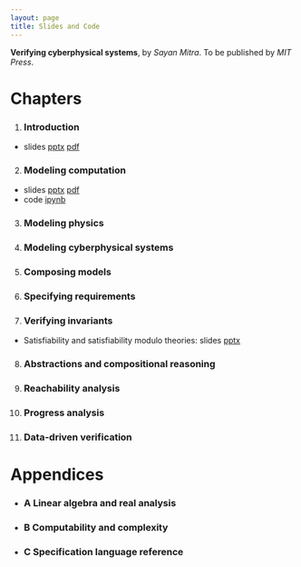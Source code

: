 ```yaml
---
layout: page
title: Slides and Code
---
```

**Verifying cyberphysical systems**, by _Sayan Mitra_. 
To be published by _MIT Press_. 

# Chapters

1. ### Introduction
  * slides [pptx](Slides/Introduction-cps.pptx) [pdf](Slides/Introduction-cps.pdf)

2. ### Modeling computation
  * slides [pptx](Slides/ModelingComputation.pptx) [pdf](Slides/ModelingComputation.pdf)
  * code [ipynb](https://gitlab.engr.illinois.edu/mitras/cps_bookcode/tree/master/Chapter%202/Notebook)
<!--
 {2.1}Quick introduction to automata}{15}{section.2.1}
 {subsection}{\numberline {2.1.1}Example: JK flip flop}{15}{subsection.2.1.1}
 {subsection}{\numberline {2.1.2}Language for specifying automata}{15}{subsection.2.1.2}
 {2.2}Specifying automata}{17}{section.2.2}
 {subsection}{\numberline {2.2.1}State variables and valuations}{17}{subsection.2.2.1}
 {subsection}{\numberline {2.2.2}Predicates}{18}{subsection.2.2.2}
 {subsection}{\numberline {2.2.3}Transitions}{18}{subsection.2.2.3}
 {subsection}{\numberline {2.2.4}Automata}{19}{subsection.2.2.4}
 {2.3}Special automata classes}{20}{section.2.3}
 {subsection}{\numberline {2.3.1}Finite and discrete automata}{20}{subsection.2.3.1}
 {subsection}{\numberline {2.3.2}Nondeterminism}{20}{subsection.2.3.2}
 {subsection}{\numberline {2.3.3}Discrete sequences and sampled time}{20}{subsection.2.3.3}
 {2.4}Semantics: Executions, reachable states, and invariants}{21}{section.2.4}
 {2.5}Example: Dijkstra's token ring algorithm}{21}{section.2.5}
 {paragraph}{Multiple transition definitions for the same action}{22}{section*.21}
 {subsection}{\numberline {2.5.1}Legal states and invariants}{23}{subsection.2.5.1}
 {subsection}{\numberline {2.5.2}Asynchronous and synchronous models}{23}{subsection.2.5.2}
 {2.6}Example: Reasoning about impossibility}{24}{section.2.6}
 {2.7}Problems}{25}{section.2.7}
 -->
3. ### Modeling physics
<!--
 {paragraph}{Overview}{27}{section*.22}
 {3.1}Quick introduction to differential equations\/}{27}{section.3.1}
 {subsection}{\numberline {3.1.1}Example: Vehicle speed control}{27}{subsection.3.1.1}
 {subsection}{\numberline {3.1.2}Language for specifying differential equations}{27}{subsection.3.1.2}
 {3.2}Specifying ordinary differential equations\/}{29}{section.3.2}
 {subsection}{\numberline {3.2.1}State variables and valuations}{29}{subsection.3.2.1}
 {subsection}{\numberline {3.2.2}Dense time and trajectories}{29}{subsection.3.2.2}
 {subsection}{\numberline {3.2.3}Trajectories as solutions}{30}{subsection.3.2.3}
 {3.3}Special classes of ODEs}{33}{section.3.3}
 {subsection}{\numberline {3.3.1}Time-invariant and autonomous systems}{33}{subsection.3.3.1}
 {subsection}{\numberline {3.3.2}Linear systems}{33}{subsection.3.3.2}
 {3.4}Semantics: Reachable states, invariants, and stability}{34}{section.3.4}
 {subsection}{\numberline {3.4.1}Example: Pendulum}{35}{subsection.3.4.1}
 {3.5}Lyapunov's direct method for proving stability}{36}{section.3.5}
 {subsection}{\numberline {3.5.1}Stability of linear dynamical systems}{37}{subsection.3.5.1}
 {3.6}Differential equations as automata}{38}{section.3.6}
 {3.7}Example: Simple economy}{38}{section.3.7}
 {3.8}Numerical simulations for ordinary differential equations}{40}{section.3.8}
 {3.9}Closing the loop and control synthesis}{41}{section.3.9}
 {subsection}{\numberline {3.9.1}PID controller}{43}{subsection.3.9.1}
 {paragraph}{Summary and outlook.}{44}{section*.23}
 {3.10}Problems}{44}{section.3.10}
 -->
4. ### Modeling cyberphysical systems
<!--
 {paragraph}{Overview}{47}{section*.24}
 {4.1}Quick introduction to hybrid automata}{47}{section.4.1}
 {subsection}{\numberline {4.1.1}Example: Rimless wheel}{47}{subsection.4.1.1}
 {subsection}{\numberline {4.1.2}Language for specifying hybrid systems}{48}{subsection.4.1.2}
 {4.2}Specifying hybrid automata}{50}{section.4.2}
 {subsection}{\numberline {4.2.1}State variables and transitions}{50}{subsection.4.2.1}
 {subsection}{\numberline {4.2.2}Trajectories and closures}{50}{subsection.4.2.2}
 {subsection}{\numberline {4.2.3}Hybrid automata}{52}{subsection.4.2.3}
 {4.3}Special classes of hybrid automata}{53}{section.4.3}
 {subsection}{\numberline {4.3.1}Deterministic hybrid automata}{53}{subsection.4.3.1}
 {subsection}{\numberline {4.3.2}Switched systems}{53}{subsection.4.3.2}
 {subsection}{\numberline {4.3.3}Linear hybrid automata}{54}{subsection.4.3.3}
 {subsection}{\numberline {4.3.4}Rectangular hybrid automata}{56}{subsection.4.3.4}
 {subsection}{\numberline {4.3.5}Timed automata}{56}{subsection.4.3.5}
 {4.4}Semantics: Hybrid executions}{56}{section.4.4}
 {subsection}{\numberline {4.4.1}Numerical simulation of hybrid executions}{58}{subsection.4.4.1}
 {subsection}{\numberline {4.4.2}Reachable states, invariants, stability}{59}{subsection.4.4.2}
 {subsection}{\numberline {4.4.3}Time-abstract semantics}{60}{subsection.4.4.3}
 {subsection}{\numberline {4.4.4}Execution zoo}{62}{subsection.4.4.4}
 {4.5}Example: Spacecraft docking}{62}{section.4.5}
 {4.6}Example: Small aircraft traffic management system}{63}{section.4.6}
 {4.7}Problems}{65}{section.4.7}
 -->
5. ### Composing models
<!-- 
 {paragraph}{Overview}{69}{section*.26}
 {5.1}Composing automata}{69}{section.5.1}
 {5.2}Composing Input/Output automata}{70}{section.5.2}
 {subsection}{\numberline {5.2.1}Input/Output automata}{70}{subsection.5.2.1}
 {subsection}{\numberline {5.2.2}Compatibility and composition of Input/Output automata}{70}{subsection.5.2.2}
 {5.3}Example: Channels, logical clocks, and distributed systems}{71}{section.5.3}
 {subsection}{\numberline {5.3.1}FIFO channels}{71}{subsection.5.3.1}
 {subsection}{\numberline {5.3.2}Logical time in distributed systems: Lamport clocks}{72}{subsection.5.3.2}
 {subsection}{\numberline {5.3.3}Composed system: Network of processes communicating over channels}{74}{subsection.5.3.3}
 {paragraph}{Behaviors of the composed system}{75}{section*.27}
 {subsection}{\numberline {5.3.4}Traces and projections}{75}{subsection.5.3.4}
 {5.4}Composing Hybrid Input/Output Automata}{77}{section.5.4}
 {subsection}{\numberline {5.4.1}Hybrid Input/Output Automata}{77}{subsection.5.4.1}
 {subsection}{\numberline {5.4.2}Compatibility and composition of hybrid input/output automata}{78}{subsection.5.4.2}
 {5.5}Example: Timed channels}{79}{section.5.5}
 {5.6}Example: Pulse generator and oscillator}{80}{section.5.6}
 {5.7}Traces, untiming, and properties of compositions}{81}{section.5.7}
 {5.8}Example: Emergency braking on highways}{83}{section.5.8}
 {5.9}Problems}{85}{section.5.9}
 -->
6. ### Specifying requirements
<!-- 
 {paragraph}{Overview}{87}{section*.28}
 {6.1}Requirements analysis}{87}{section.6.1}
 {6.2}Safety standards}{88}{section.6.2}
 {subsection}{\numberline {6.2.1}DO-178C}{88}{subsection.6.2.1}
 {subsection}{\numberline {6.2.2}ISO 26262}{89}{subsection.6.2.2}
 {subsection}{\numberline {6.2.3}Beyond safety standards and requirements}{91}{subsection.6.2.3}
 {6.3}Formal requirements, verification, and monitoring}{91}{section.6.3}
 {paragraph}{Runtime verification or monitoring}{92}{section*.29}
 {subsection}{\numberline {6.3.1}Invariants and safety requirements}{92}{subsection.6.3.1}
 {subsection}{\numberline {6.3.2}Progress requirements}{94}{subsection.6.3.2}
 {6.4}Linear temporal logic}{95}{section.6.4}
 {subsection}{\numberline {6.4.1}Background definitions}{96}{subsection.6.4.1}
 {paragraph}{Atomic propositions}{96}{section*.30}
 {paragraph}{Automaton with state labels}{96}{section*.31}
 {subsection}{\numberline {6.4.2}LTL syntax}{97}{subsection.6.4.2}
 {subsection}{\numberline {6.4.3}LTL semantics}{97}{subsection.6.4.3}
 {paragraph}{Semantics of LTL for discrete and hybrid automata}{99}{section*.32}
 {6.5}Computation tree logic (CTL)}{100}{section.6.5}
 {subsection}{\numberline {6.5.1}CTL syntax}{100}{subsection.6.5.1}
 {subsection}{\numberline {6.5.2}CTL semantics}{100}{subsection.6.5.2}
 {subsection}{\numberline {6.5.3}Expressiveness of LTL and CTL}{101}{subsection.6.5.3}
 {6.6}Further reading}{102}{section.6.6}
 {subsection}{\numberline {6.6.1}Temporal logic model checking}{102}{subsection.6.6.1}
 {subsection}{\numberline {6.6.2}Planning and synthesis with temporal logics}{102}{subsection.6.6.2}
 {subsection}{\numberline {6.6.3}Dense time, signal, and stochastic temporal logics}{103}{subsection.6.6.3}
 {6.7}Problems}{104}{section.6.7}
 -->
7. ### Verifying invariants
  * Satisfiability and satisfiability modulo theories: slides [pptx](Slides/sat-smt.pptx)
<!-- 
 {7.1}Quick introduction to proving invariants}{105}{section.7.1}
 {paragraph}{Floyd-Hoare logic}{107}{section*.34}
 {7.2}Reasoning with inductive invariants}{107}{section.7.2}
 {subsection}{\numberline {7.2.1}Invariance and composition}{109}{subsection.7.2.1}
 {7.3}Proving mutual exclusion in Fischer's algorithm}{109}{section.7.3}
 {subsection}{\numberline {7.3.1}Example: Fischer's mutual exclusion}{109}{subsection.7.3.1}
 {subsection}{\numberline {7.3.2}Analysis of Fischer's mutual exclusion}{111}{subsection.7.3.2}
 {7.4}Proving inductive invariants without solving ODEs}{115}{section.7.4}
 {subsection}{\numberline {7.4.1}Example: checking subtangential conditions}{116}{subsection.7.4.1}
 {subsection}{\numberline {7.4.2}Barrier certificates}{117}{subsection.7.4.2}
 {7.5}Satisfiability and satisfiability modulo theories}{118}{section.7.5}
 {subsection}{\numberline {7.5.1}SAT}{118}{subsection.7.5.1}
 {subsection}{\numberline {7.5.2}SMT}{119}{subsection.7.5.2}
 {subsection}{\numberline {7.5.3}Modeling for SAT and SMT}{121}{subsection.7.5.3}
 {7.6}Further reading}{122}{section.7.6}
 {subsection}{\numberline {7.6.1}Finding and learning invariants}{122}{subsection.7.6.1}
 {paragraph}{Invariant generation with templates}{123}{section*.35}
 {paragraph}{Learning invariants by using execution data}{123}{section*.36}
 {7.7}Problems}{123}{section.7.7}
 -->
8. ### Abstractions and compositional reasoning
<!--
 {8.1}Quick introduction to abstractions: Timing abstraction}{125}{section.8.1}
 {8.2}Abstraction definitions}{128}{section.8.2}
 {8.3}Proving abstractions: Simulation relations}{129}{section.8.3}
 {8.4}Bisimulations and time-abstract bisimulations}{132}{section.8.4}
 {subsection}{\numberline {8.4.1}Untiming and bisimulations}{132}{subsection.8.4.1}
 {subsection}{\numberline {8.4.2}Example: Simulation and trace inclusion}{133}{subsection.8.4.2}
 {subsection}{\numberline {8.4.3}Backward simulations}{134}{subsection.8.4.3}
 {8.5}Hybridization}{135}{section.8.5}
 {8.6}Substituting with abstractions}{135}{section.8.6}
 {8.7}CEGAR}{137}{section.8.7}
 {subsection}{\numberline {8.7.1}Designing a CEGAR-based CPS verification system}{139}{subsection.8.7.1}
 {paragraph}{Space of abstractions}{139}{section*.38}
 {paragraph}{Model checker}{139}{section*.39}
 {paragraph}{Counterexample validation}{140}{section*.40}
 {paragraph}{Refinement strategy}{141}{section*.41}
 {8.8}Problems}{141}{section.8.8}
 -->
9. ### Reachability analysis 
<!--
 {9.1}Quick introduction to reachability analysis}{143}{section.9.1}
 {9.2}Finite automata}{144}{section.9.2}
 {subsection}{\numberline {9.2.1}Finite state reachability}{144}{subsection.9.2.1}
 {9.3}Timed automata}{146}{section.9.3}
 {subsection}{\numberline {9.3.1}Syntax for timed automata}{146}{subsection.9.3.1}
 {subsection}{\numberline {9.3.2}Example: Timed light switch}{148}{subsection.9.3.2}
 {subsection}{\numberline {9.3.3}Clock equivalence relation on states}{148}{subsection.9.3.3}
 {subsection}{\numberline {9.3.4}Control state reachability and region automata}{151}{subsection.9.3.4}
 {9.4}Integral timed automata to rectangular hybrid automata}{154}{section.9.4}
 {subsection}{\numberline {9.4.1}Rational timed automata}{154}{subsection.9.4.1}
 {subsection}{\numberline {9.4.2}Multi-rate automata}{154}{subsection.9.4.2}
 {subsection}{\numberline {9.4.3}Rectangular hybrid automata}{155}{subsection.9.4.3}
 {9.5}Undecidability of CSR for rectangular hybrid automata}{155}{section.9.5}
 {subsection}{\numberline {9.5.1}Two counter machines}{156}{subsection.9.5.1}
 {subsection}{\numberline {9.5.2}Reduction of CSR of RHA to Halting problem of 2CM}{157}{subsection.9.5.2}
 {subsection}{\numberline {9.5.3}Rectangular initialized hybrid automata}{159}{subsection.9.5.3}
 {9.6}Relaxing the verification problem}{161}{section.9.6}
 {subsection}{\numberline {9.6.1}Bounded reachability analysis}{161}{subsection.9.6.1}
 {9.7}Data structures for reachability analysis}{163}{section.9.7}
 {subsection}{\numberline {9.7.1}Rectangles}{163}{subsection.9.7.1}
 {paragraph}{Representing rectangular hybrid automata with rectangles}{164}{section*.45}
 {paragraph}{Reachability analysis with rectangles}{164}{section*.46}
 {subsection}{\numberline {9.7.2}Polytopes}{166}{subsection.9.7.2}
 {paragraph}{Linear hybrid automata}{167}{section*.47}
 {paragraph}{Polytope operations}{167}{section*.48}
 {subsection}{\numberline {9.7.3}Zonotopes}{169}{subsection.9.7.3}
 {paragraph}{Zonotopic operations}{170}{section*.49}
 {subsection}{\numberline {9.7.4}Ellipsoids}{170}{subsection.9.7.4}
 {paragraph}{Ellipsoidal operations}{170}{section*.50}
 {paragraph}{Summary}{171}{section*.51}
 {9.8}Problems}{171}{section.9.8}
 -->
10. ### Progress analysis
 <!-- 
 {paragraph}{Overview}{173}{section*.52}
 {10.1}Quick introduction to progress}{173}{section.10.1}
 {10.2}Termination of discrete-time automata}{174}{section.10.2}
 {subsection}{\numberline {10.2.1}Termination with well-founded relations}{174}{subsection.10.2.1}
 {subsection}{\numberline {10.2.2}Example: UpDown counter}{176}{subsection.10.2.2}
 {subsection}{\numberline {10.2.3}Termination with disjunctive well-founded relations}{176}{subsection.10.2.3}
 {subsection}{\numberline {10.2.4}Example: UpDown revisited}{178}{subsection.10.2.4}
 {10.3}Self-stabilization}{178}{section.10.3}
 {subsection}{\numberline {10.3.1}Example: Distributed minimal spanning tree}{179}{subsection.10.3.1}
 {subsection}{\numberline {10.3.2}Stabilization analysis of ${\operatorname {\mathsf {MST}}}$}{180}{subsection.10.3.2}
 {10.4}Convergence and stability without metrics}{182}{section.10.4}
 {subsection}{\numberline {10.4.1}Convergence for finite state systems}{182}{subsection.10.4.1}
 {10.5}Stability proofs for dynamical systems}{184}{section.10.5}
 {10.6}Stability of hybrid automata}{185}{section.10.6}
 {subsection}{\numberline {10.6.1}Common Lyapunov functions}{186}{subsection.10.6.1}
 {subsection}{\numberline {10.6.2}Multiple Lyapunov functions}{187}{subsection.10.6.2}
 {subsection}{\numberline {10.6.3}Stability under slow switching: average dwell time}{188}{subsection.10.6.3}
 {10.7}Problems}{190}{section.10.7}
 -->
11. ### Data-driven verification
<!-- 
 {11.1}Quick introduction to data-driven safety verification}{191}{section.11.1}
 {subsection}{\numberline {11.1.1}Discrepancy functions}{192}{subsection.11.1.1}
 {subsection}{\numberline {11.1.2}${\bf {\operatorname {\mathsf {BasicSimReach}}}}$ Algorithm}{193}{subsection.11.1.2}
 {subsection}{\numberline {11.1.3}Example: Moore-Greitzer jet engine}{195}{subsection.11.1.3}
 {11.2}Computing discrepancy}{195}{section.11.2}
 {subsection}{\numberline {11.2.1}Linear dynamical systems}{196}{subsection.11.2.1}
 {subsection}{\numberline {11.2.2}Example:}{196}{subsection.11.2.2}
 {subsection}{\numberline {11.2.3}Nonlinear dynamical systems: Optimization-based approaches}{196}{subsection.11.2.3}
 {subsection}{\numberline {11.2.4}Nonlinear models: Local discrepancy}{197}{subsection.11.2.4}
 {paragraph}{From locally optimal discrepancy to precise reachsets}{198}{section*.54}
 {11.3}Hybrid system verification}{199}{section.11.3}
 {subsection}{\numberline {11.3.1}C2E2 verification tool}{200}{subsection.11.3.1}
 {subsection}{\numberline {11.3.2}Example: Reachability analysis for ${\operatorname {\mathsf {PulseGen}}}\delimiter "026B30D {\operatorname {\mathsf {Oscillator}}}$ with C2E2}{201}{subsection.11.3.2}
 {11.4}Example: Powertrain control system}{201}{section.11.4}
 {11.5}Verifying cyber-physical systems with incomplete models}{202}{section.11.5}
 {subsection}{\numberline {11.5.1}Hybrid automata with black-box modules}{204}{subsection.11.5.1}
 {subsection}{\numberline {11.5.2}Learning discrepancy from simulations}{205}{subsection.11.5.2}
 {subsection}{\numberline {11.5.3}DryVR verification tool}{207}{subsection.11.5.3}
 {11.6}Example: Analyzing risk in automatic emergency braking systems}{208}{section.11.6}
 {11.7}Example: Autonomous spacecraft rendezvous}{209}{section.11.7}
 {11.8}Further reading}{213}{section.11.8}
 {paragraph}{Software tools}{213}{section*.57}
 {paragraph}{Applications}{214}{section*.58}
 {paragraph}{Falsification}{214}{section*.59}
 {subsection}{\numberline {11.8.1}Statistical model checking}{214}{subsection.11.8.1}
 {subsection}{\numberline {11.8.2}Machine learning for CPS verification}{215}{subsection.11.8.2}
 {subsection}{\numberline {11.8.3}Verification for ML}{215}{subsection.11.8.3}
 {11.9}Problems}{215}{section.11.9}
 -->
# Appendices
  * ### A Linear algebra and real analysis
  * ### B Computability and complexity
  * ### C Specification language reference
